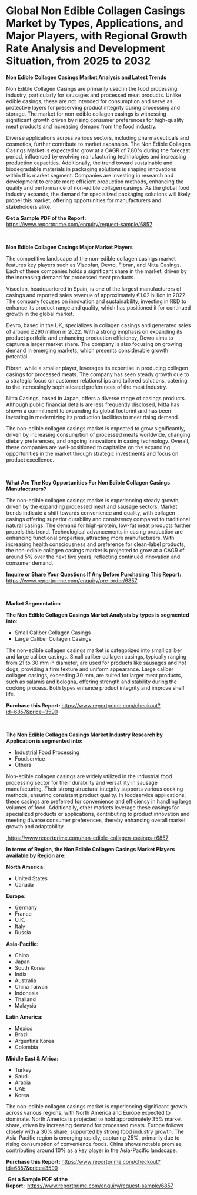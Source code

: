 <p><h1>Global Non Edible Collagen Casings Market by Types, Applications, and Major Players, with Regional Growth Rate Analysis and Development Situation, from 2025 to 2032</h1></p><p><strong>Non Edible Collagen Casings Market Analysis and Latest Trends</strong></p>
<p><p>Non Edible Collagen Casings are primarily used in the food processing industry, particularly for sausages and processed meat products. Unlike edible casings, these are not intended for consumption and serve as protective layers for preserving product integrity during processing and storage. The market for non-edible collagen casings is witnessing significant growth driven by rising consumer preferences for high-quality meat products and increasing demand from the food industry.</p><p>Diverse applications across various sectors, including pharmaceuticals and cosmetics, further contribute to market expansion. The Non Edible Collagen Casings Market is expected to grow at a CAGR of 7.80% during the forecast period, influenced by evolving manufacturing technologies and increasing production capacities. Additionally, the trend toward sustainable and biodegradable materials in packaging solutions is shaping innovations within this market segment. Companies are investing in research and development to create more efficient production methods, enhancing the quality and performance of non-edible collagen casings. As the global food industry expands, the demand for specialized packaging solutions will likely propel this market, offering opportunities for manufacturers and stakeholders alike.</p></p>
<p><strong>Get a Sample PDF of the Report:&nbsp;</strong> <a href="https://www.reportprime.com/enquiry/request-sample/6857?utm_campaign=4599&utm_medium=2&utm_source=Github&utm_content=ia&utm_term=16052025&utm_id=non-edible-collagen-casings">https://www.reportprime.com/enquiry/request-sample/6857</a></p>
<p>&nbsp;</p>
<p><strong>Non Edible Collagen Casings Major Market Players</strong></p>
<p><p>The competitive landscape of the non-edible collagen casings market features key players such as Viscofan, Devro, Fibran, and Nitta Casings. Each of these companies holds a significant share in the market, driven by the increasing demand for processed meat products.</p><p>Viscofan, headquartered in Spain, is one of the largest manufacturers of casings and reported sales revenue of approximately €1.02 billion in 2022. The company focuses on innovation and sustainability, investing in R&D to enhance its product range and quality, which has positioned it for continued growth in the global market.</p><p>Devro, based in the UK, specializes in collagen casings and generated sales of around £290 million in 2022. With a strong emphasis on expanding its product portfolio and enhancing production efficiency, Devro aims to capture a larger market share. The company is also focusing on growing demand in emerging markets, which presents considerable growth potential.</p><p>Fibran, while a smaller player, leverages its expertise in producing collagen casings for processed meats. The company has seen steady growth due to a strategic focus on customer relationships and tailored solutions, catering to the increasingly sophisticated preferences of the meat industry.</p><p>Nitta Casings, based in Japan, offers a diverse range of casings products. Although public financial details are less frequently disclosed, Nitta has shown a commitment to expanding its global footprint and has been investing in modernizing its production facilities to meet rising demand.</p><p>The non-edible collagen casings market is expected to grow significantly, driven by increasing consumption of processed meats worldwide, changing dietary preferences, and ongoing innovations in casing technology. Overall, these companies are well-positioned to capitalize on the expanding opportunities in the market through strategic investments and focus on product excellence.</p></p>
<p>&nbsp;</p>
<p><strong>What Are The Key Opportunities For Non Edible Collagen Casings Manufacturers?</strong></p>
<p><p>The non-edible collagen casings market is experiencing steady growth, driven by the expanding processed meat and sausage sectors. Market trends indicate a shift towards convenience and quality, with collagen casings offering superior durability and consistency compared to traditional natural casings. The demand for high-protein, low-fat meat products further propels this trend. Technological advancements in casing production are enhancing functional properties, attracting more manufacturers. With increasing health consciousness and preference for clean-label products, the non-edible collagen casings market is projected to grow at a CAGR of around 5% over the next five years, reflecting continued innovation and consumer demand.</p></p>
<p><strong>Inquire or Share Your Questions If Any Before Purchasing This Report:</strong> <a href="https://www.reportprime.com/enquiry/pre-order/6857?utm_campaign=4599&utm_medium=2&utm_source=Github&utm_content=ia&utm_term=16052025&utm_id=non-edible-collagen-casings">https://www.reportprime.com/enquiry/pre-order/6857</a></p>
<p>&nbsp;</p>
<p><strong>Market Segmentation</strong></p>
<p><strong>The Non Edible Collagen Casings Market Analysis by types is segmented into:</strong></p>
<p><ul><li>Small Caliber Collagen Casings</li><li>Large Caliber Collagen Casings</li></ul></p>
<p><p>The non-edible collagen casings market is categorized into small caliber and large caliber casings. Small caliber collagen casings, typically ranging from 21 to 30 mm in diameter, are used for products like sausages and hot dogs, providing a firm texture and uniform appearance. Large caliber collagen casings, exceeding 30 mm, are suited for larger meat products, such as salamis and bologna, offering strength and stability during the cooking process. Both types enhance product integrity and improve shelf life.</p></p>
<p><strong>Purchase this Report:&nbsp;</strong><a href="https://www.reportprime.com/checkout?id=6857&price=3590&utm_campaign=4599&utm_medium=2&utm_source=Github&utm_content=ia&utm_term=16052025&utm_id=non-edible-collagen-casings">https://www.reportprime.com/checkout?id=6857&price=3590</a></p>
<p>&nbsp;</p>
<p><strong>The Non Edible Collagen Casings Market Industry Research by Application is segmented into:</strong></p>
<p><ul><li>Industrial Food Processing</li><li>Foodservice</li><li>Others</li></ul></p>
<p><p>Non-edible collagen casings are widely utilized in the industrial food processing sector for their durability and versatility in sausage manufacturing. Their strong structural integrity supports various cooking methods, ensuring consistent product quality. In foodservice applications, these casings are preferred for convenience and efficiency in handling large volumes of food. Additionally, other markets leverage these casings for specialized products or applications, contributing to product innovation and meeting diverse consumer preferences, thereby enhancing overall market growth and adaptability.</p></p>
<p><a href="https://www.reportprime.com/non-edible-collagen-casings-r6857?utm_campaign=4599&utm_medium=2&utm_source=Github&utm_content=ia&utm_term=16052025&utm_id=non-edible-collagen-casings">&nbsp;https://www.reportprime.com/non-edible-collagen-casings-r6857</a></p>
<p><strong>In terms of Region, the Non Edible Collagen Casings Market Players available by Region are:</strong></p>
<p>
    <p> <strong> North America: </strong>
        <ul>
            <li>United States</li>
            <li>Canada</li>
        </ul>
        </p> 
    <p> <strong> Europe: </strong>
        <ul>
            <li>Germany</li>
            <li>France</li>
            <li>U.K.</li>
            <li>Italy</li>
            <li>Russia</li>
        </ul>
        </p> 
    <p> <strong> Asia-Pacific: </strong>
        <ul>
            <li>China</li>
            <li>Japan</li>
            <li>South Korea</li>
            <li>India</li>
            <li>Australia</li>
            <li>China Taiwan</li>
            <li>Indonesia</li>
            <li>Thailand</li>
            <li>Malaysia</li>
        </ul>
        </p> 
    <p> <strong> Latin America: </strong>
        <ul>
            <li>Mexico</li>
            <li>Brazil</li>
            <li>Argentina Korea</li>
            <li>Colombia</li>
        </ul>
        </p> 
    <p> <strong> Middle East & Africa: </strong>
        <ul>
            <li>Turkey</li>
            <li>Saudi</li>
            <li>Arabia</li>
            <li>UAE</li>
            <li>Korea</li>
        </ul>
    </p>
    </p>
<p><p>The non-edible collagen casings market is experiencing significant growth across various regions, with North America and Europe expected to dominate. North America is projected to hold approximately 35% market share, driven by increasing demand for processed meats. Europe follows closely with a 30% share, supported by strong food industry growth. The Asia-Pacific region is emerging rapidly, capturing 25%, primarily due to rising consumption of convenience foods. China shows notable promise, contributing around 10% as a key player in the Asia-Pacific landscape.</p></p>
<p><strong>Purchase this Report: </strong><a href="https://www.reportprime.com/checkout?id=6857&price=3590&utm_campaign=4599&utm_medium=2&utm_source=Github&utm_content=ia&utm_term=16052025&utm_id=non-edible-collagen-casings">https://www.reportprime.com/checkout?id=6857&price=3590</a></p>
<p>&nbsp;<strong>Get a Sample PDF of the Report:&nbsp;&nbsp;</strong><a href="https://www.reportprime.com/enquiry/request-sample/6857?utm_campaign=4599&utm_medium=2&utm_source=Github&utm_content=ia&utm_term=16052025&utm_id=non-edible-collagen-casings">https://www.reportprime.com/enquiry/request-sample/6857</a></p>
<p><strong></strong></p>
<p><p></p><p></p><p></p></p>